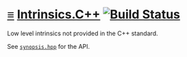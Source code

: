 # [≡](#contents) [Intrinsics.C++](#) [![Build Status](https://travis-ci.org/per-framework/intrinsics.cpp.svg?branch=v1)](https://travis-ci.org/per-framework/intrinsics.cpp)

Low level intrinsics not provided in the C++ standard.

See [`synopsis.hpp`](provides/intel/include/intrinsics_v1/synopsis.hpp) for the
API.
